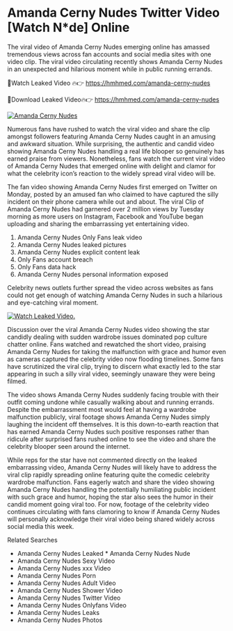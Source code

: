 ﻿# Amanda Cerny Nudes Twitter Video [Watch N*de] Online

The viral video of ﻿Amanda Cerny Nudes emerging online has amassed tremendous views across fan accounts and social media sites with one video clip. The viral video circulating recently shows ﻿Amanda Cerny Nudes in an unexpected and hilarious moment while in public running errands. 

🔴Watch Leaked Video 🔥👉  https://hmhmed.com/amanda-cerny-nudes 

🔴Download Leaked Video🔥👉  https://hmhmed.com/amanda-cerny-nudes 

[![Amanda Cerny Nudes](https://i.imgur.com/dJHk4Zq.gif)](https://hmhmed.com/amanda-cerny-nudes)

Numerous fans have rushed to watch the viral video and share the clip amongst followers featuring ﻿Amanda Cerny Nudes caught in an amusing and awkward situation. While surprising, the authentic and candid video showing ﻿Amanda Cerny Nudes handling a real life blooper so genuinely has earned praise from viewers. Nonetheless, fans watch the current viral video of ﻿Amanda Cerny Nudes that emerged online with delight and clamor for what the celebrity icon’s reaction to the widely spread viral video will be.

The fan video showing ﻿Amanda Cerny Nudes first emerged on Twitter on Monday, posted by an amused fan who claimed to have captured the silly incident on their phone camera while out and about. The viral Clip of ﻿Amanda Cerny Nudes had garnered over 2 million views by Tuesday morning as more users on Instagram, Facebook and YouTube began uploading and sharing the embarrassing yet entertaining video. 

1. ﻿Amanda Cerny Nudes Only Fans leak video
2. ﻿Amanda Cerny Nudes leaked pictures
3. ﻿Amanda Cerny Nudes explicit content leak
4. Only Fans account breach
5. Only Fans data hack
6. ﻿Amanda Cerny Nudes personal information exposed

Celebrity news outlets further spread the video across websites as fans could not get enough of watching ﻿Amanda Cerny Nudes in such a hilarious and eye-catching viral moment. 

[![Watch Leaked Video.](https://miro.medium.com/v2/resize:fit:828/format:webp/1*cilzJN44JGOrTw9NJCrNHA.gif "Watch Leaked Video")](https://hmhmed.com/amanda-cerny-nudes)

Discussion over the viral ﻿Amanda Cerny Nudes video showing the star candidly dealing with sudden wardrobe issues dominated pop culture chatter online. Fans watched and rewatched the short video, praising ﻿Amanda Cerny Nudes for taking the malfunction with grace and humor even as cameras captured the celebrity video now flooding timelines. Some fans have scrutinized the viral clip, trying to discern what exactly led to the star appearing in such a silly viral video, seemingly unaware they were being filmed.

The video shows ﻿Amanda Cerny Nudes suddenly facing trouble with their outfit coming undone while casually walking about and running errands. Despite the embarrassment most would feel at having a wardrobe malfunction publicly, viral footage shows ﻿Amanda Cerny Nudes simply laughing the incident off themselves. It is this down-to-earth reaction that has earned ﻿Amanda Cerny Nudes such positive responses rather than ridicule after surprised fans rushed online to see the video and share the celebrity blooper seen around the internet.  

While reps for the star have not commented directly on the leaked embarrassing video, ﻿Amanda Cerny Nudes will likely have to address the viral clip rapidly spreading online featuring quite the comedic celebrity wardrobe malfunction. Fans eagerly watch and share the video showing ﻿Amanda Cerny Nudes handling the potentially humiliating public incident with such grace and humor, hoping the star also sees the humor in their candid moment going viral too. For now, footage of the celebrity video continues circulating with fans clamoring to know if ﻿Amanda Cerny Nudes will personally acknowledge their viral video being shared widely across social media this week.

Related Searches
* ﻿Amanda Cerny Nudes Leaked
﻿* Amanda Cerny Nudes Nude
* ﻿Amanda Cerny Nudes Sexy Video
* ﻿Amanda Cerny Nudes xxx Video
* ﻿Amanda Cerny Nudes Porn
* ﻿Amanda Cerny Nudes Adult Video
* ﻿Amanda Cerny Nudes Shower Video
* ﻿Amanda Cerny Nudes Twitter Video
* ﻿Amanda Cerny Nudes Onlyfans Video
* ﻿Amanda Cerny Nudes Leaks
* ﻿Amanda Cerny Nudes Photos